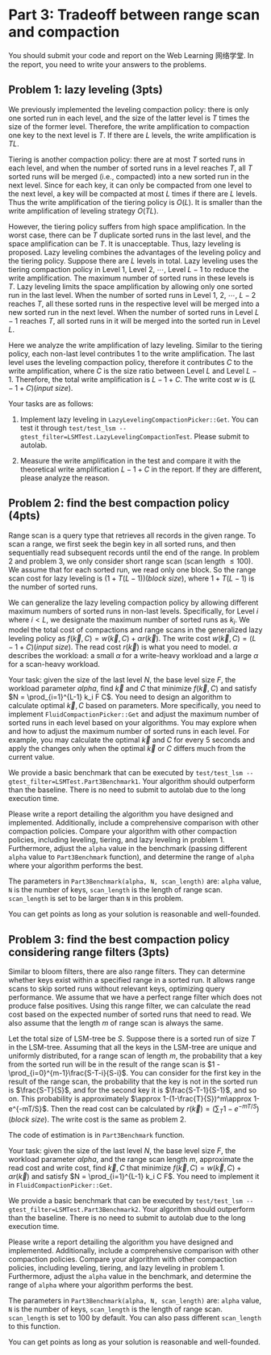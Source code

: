# Part 3: Tradeoff between range scan and compaction

You should submit your code and report on the Web Learning 网络学堂. In the report, you need to write your answers to the problems.

## Problem 1: lazy leveling (3pts)

We previously implemented the leveling compaction policy: there is only one sorted run in each level, and the size of the latter level is $T$ times the size of the former level. Therefore, the write amplification to compaction one key to the next level is $T$. If there are $L$ levels, the write amplification is $TL$.

Tiering is another compaction policy: there are at most $T$ sorted runs in each level, and when the number of sorted runs in a level reaches $T$, all $T$ sorted runs will be merged (i.e., compacted) into a new sorted run in the next level. Since for each key, it can only be compacted from one level to the next level, a key will be compacted at most $L$ times if there are $L$ levels. Thus the write amplification of the tiering policy is $O(L)$. It is smaller than the write amplification of leveling strategy $O(TL)$. 

However, the tiering policy suffers from high space amplification. In the worst case, there can be $T$ duplicate sorted runs in the last level, and the space amplification can be $T$. It is unacceptable. Thus, lazy leveling is proposed. Lazy leveling combines the advantages of the leveling policy and the tiering policy. Suppose there are $L$ levels in total. Lazy leveling uses the tiering compaction policy in Level $1$, Level $2$, $\cdots$, Level $L-1$ to reduce the write amplification. The maximum number of sorted runs in these levels is $T$. Lazy leveling limits the space amplification by allowing only one sorted run in the last level. When the number of sorted runs in Level $1$, $2$, $\cdots$, $L-2$ reaches $T$, all these sorted runs in the respective level will be merged into a new sorted run in the next level. When the number of sorted runs in Level $L-1$ reaches $T$, all sorted runs in it will be merged into the sorted run in Level $L$.

Here we analyze the write amplification of lazy leveling. Similar to the tiering policy, each non-last level contributes $1$ to the write amplification. The last level uses the leveling compaction policy, therefore it contributes $C$ to the write amplification, where $C$ is the size ratio between Level $L$ and Level $L-1$. Therefore, the total write amplification is $L - 1 + C$. The write cost $w$ is $(L - 1 + C)(input\ size)$.

Your tasks are as follows:

1. Implement lazy leveling in `LazyLevelingCompactionPicker::Get`. You can test it through `test/test_lsm --gtest_filter=LSMTest.LazyLevelingCompactionTest`. Please submit to autolab.
   
2. Measure the write amplification in the test and compare it with the theoretical write amplification $L - 1 + C$ in the report. If they are different, please analyze the reason.

## Problem 2: find the best compaction policy (4pts)

Range scan is a query type that retrieves all records in the given range. To scan a range, we first seek the begin key in all sorted runs, and then sequentially read subsequent records until the end of the range. In problem 2 and problem 3, we only consider short range scan (scan length $\leq 100$). We assume that for each sorted run, we read only one block. So the range scan cost for lazy leveling is $(1 + T (L-1))(block\ size)$, where $1 + T(L-1)$ is the number of sorted runs.

We can generalize the lazy leveling compaction policy by allowing different maximum numbers of sorted runs in non-last levels. Specifically, for Level $i$ where $i < L$, we designate the maximum number of sorted runs as $k_i$. We model the total cost of compactions and range scans in the generalized lazy leveling policy as $f(\vec k, C) = w(\vec k, C) + \alpha r(\vec k)$. The write cost $w(\vec k, C) = (L - 1 + C)(input\ size)$. The read cost $r(\vec k)$ is what you need to model. $\alpha$ describes the workload: a small $\alpha$ for a write-heavy workload and a large $\alpha$ for a scan-heavy workload.

Your task: given the size of the last level $N$, the base level size $F$, the workload parameter $alpha$, find $\vec k$ and $C$ that minimize $f(\vec k, C)$ and satisfy $N = \prod_{i=1}^{L-1} k_i F C$. You need to design an algorithm to calculate optimal $\vec k, C$ based on parameters. More specifically, you need to implement `FluidCompactionPicker::Get` and adjust the maximum number of sorted runs in each level based on your algorithms. You may explore when and how to adjust the maximum number of sorted runs in each level. For example, you may calculate the optimal $\vec k$ and $C$ for every 5 seconds and apply the changes only when the optimal $\vec k$ or $C$ differs much from the current value. 

We provide a basic benchmark that can be executed by `test/test_lsm --gtest_filter=LSMTest.Part3Benchmark1`. Your algorithm should outperform than the baseline. There is no need to submit to autolab due to the long execution time.

Please write a report detailing the algorithm you have designed and implemented. Additionally, include a comprehensive comparison with other compaction policies. Compare your algorithm with other compaction policies, including leveling, tiering, and lazy leveling in problem 1. Furthermore, adjust the `alpha` value in the benchmark (passing different `alpha` value to `Part3Benchmark` function), and determine the range of `alpha` where your algorithm performs the best. 

The parameters in `Part3Benchmark(alpha, N, scan_length)` are: `alpha` value, `N` is the number of keys, `scan_length` is the length of range scan. `scan_length` is set to be larger than `N` in this problem.

You can get points as long as your solution is reasonable and well-founded.

## Problem 3: find the best compaction policy considering range filters (3pts)

Similar to bloom filters, there are also range filters. They can determine whether keys exist within a specified range in a sorted run. It allows range scans to skip sorted runs without relevant keys, optimizing query performance. We assume that we have a perfect range filter which does not produce false positives. Using this range filter, we can calculate the read cost based on the expected number of sorted runs that need to read. We also assume that the length $m$ of range scan is always the same.

Let the total size of LSM-tree be $S$. Suppose there is a sorted run of size $T$ in the LSM-tree. Assuming that all the keys in the LSM-tree are unique and uniformly distributed, for a range scan of length $m$, the probability that a key from the sorted run will be in the result of the range scan is $1 - \prod_{i=0}^{m-1}\frac{S-T-i}{S-i}$. You can consider for the first key in the result of the range scan, the probability that the key is not in the sorted run is $\frac{S-T}{S}$, and for the second key it is $\frac{S-T-1}{S-1}$, and so on. This probability is approximately $\approx 1-(1-\frac{T}{S})^m\approx 1-e^{-mT/S}$. Then the read cost can be calculated by $r(\vec k)=(\sum_{T} 1-e^{-mT/S})(block\ size)$. The write cost is the same as problem 2.

The code of estimation is in `Part3Benchmark` function.

Your task: given the size of the last level $N$, the base level size $F$, the workload parameter $alpha$, and the range scan length $m$, approximate the read cost and write cost, find $\vec k, C$ that minimize $f(\vec k, C) = w(\vec k, C) + \alpha r(\vec k)$ and satisfy $N = \prod_{i=1}^{L-1} k_i C F$. You need to implement it in `FluidCompactionPicker::Get`.

We provide a basic benchmark that can be executed by `test/test_lsm --gtest_filter=LSMTest.Part3Benchmark2`. Your algorithm should outperform than the baseline. There is no need to submit to autolab due to the long execution time.

Please write a report detailing the algorithm you have designed and implemented. Additionally, include a comprehensive comparison with other compaction policies. Compare your algorithm with other compaction policies, including leveling, tiering, and lazy leveling in problem 1. Furthermore, adjust the `alpha` value in the benchmark, and determine the range of `alpha` where your algorithm performs the best.

The parameters in `Part3Benchmark(alpha, N, scan_length)` are: `alpha` value, `N` is the number of keys, `scan_length` is the length of range scan. `scan_length` is set to 100 by default. You can also pass different `scan_length` to this function.

You can get points as long as your solution is reasonable and well-founded.
